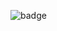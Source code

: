 ![badge](https://img.shields.io/badge/Gradient-Text-ff7eb3?style=for-the-badge&logoColor=white&labelColor=ff758c&color=ff6a6a)
